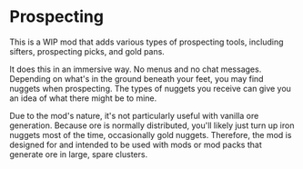 # Prospecting

This is a WIP mod that adds various types of prospecting tools, including sifters, prospecting picks, and gold pans.

It does this in an immersive way. No menus and no chat messages. Depending on what's in the ground beneath your feet, you may find nuggets when prospecting. The types of nuggets you receive can give you an idea of what there might be to mine.

Due to the mod's nature, it's not particularly useful with vanilla ore generation. Because ore is normally distributed, you'll likely just turn up iron nuggets most of the time, occasionally gold nuggets. Therefore, the mod is designed for and intended to be used with mods or mod packs that generate ore in large, spare clusters.
